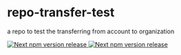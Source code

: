 # repo-transfer-test

a repo to test the transferring from account to organization

<a href="https://www.npmjs.com/package/@tay1orjones/repo-transfer-test-new-name">
    <img src="https://img.shields.io/npm/v/@tay1orjones/repo-transfer-test-new-name/next" alt="Next npm version release" />
  </a>

  <a href="https://www.npmjs.com/package/@tay1orjones/repo-transfer-test-new-name">
    <img src="https://img.shields.io/npm/v/@tay1orjones/repo-transfer-test-new-name/next" alt="Next npm version release" />
  </a>
